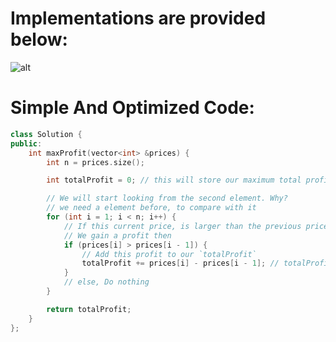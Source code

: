 # Implementations are provided below:
![alt](https://github.com/user-attachments/assets/7ddb6e1c-cd14-410d-bc3a-ff0b59dd5420)

# Simple And Optimized Code:
```cpp
class Solution {
public:
    int maxProfit(vector<int> &prices) {
        int n = prices.size();

        int totalProfit = 0; // this will store our maximum total profit

        // We will start looking from the second element. Why?
        // we need a element before, to compare with it
        for (int i = 1; i < n; i++) {
            // If this current price, is larger than the previous price
            // We gain a profit then
            if (prices[i] > prices[i - 1]) {
                // Add this profit to our `totalProfit`
                totalProfit += prices[i] - prices[i - 1]; // totalProfit = Selling Price - Buying Price
            }
            // else, Do nothing
        }

        return totalProfit;
    }
};
```
